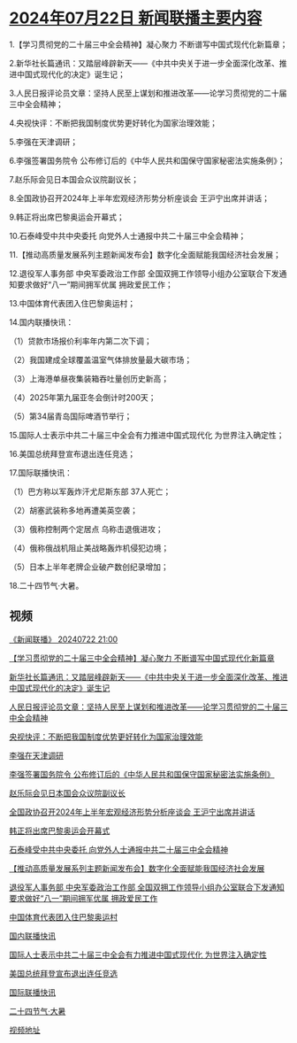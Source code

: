# [2024年07月22日 新闻联播主要内容](https://tv.cctv.com/lm/xwlb/day/20240722.shtml)

1.【学习贯彻党的二十届三中全会精神】凝心聚力 不断谱写中国式现代化新篇章；

2.新华社长篇通讯：又踏层峰辟新天——《中共中央关于进一步全面深化改革、推进中国式现代化的决定》诞生记；

3.人民日报评论员文章：坚持人民至上谋划和推进改革——论学习贯彻党的二十届三中全会精神；

4.央视快评：不断把我国制度优势更好转化为国家治理效能；

5.李强在天津调研；

6.李强签署国务院令 公布修订后的《中华人民共和国保守国家秘密法实施条例》；

7.赵乐际会见日本国会众议院副议长；

8.全国政协召开2024年上半年宏观经济形势分析座谈会 王沪宁出席并讲话；

9.韩正将出席巴黎奥运会开幕式；

10.石泰峰受中共中央委托 向党外人士通报中共二十届三中全会精神；

11.【推动高质量发展系列主题新闻发布会】数字化全面赋能我国经济社会发展；

12.退役军人事务部 中央军委政治工作部 全国双拥工作领导小组办公室联合下发通知要求做好“八一”期间拥军优属 拥政爱民工作；

13.中国体育代表团入住巴黎奥运村；

14.国内联播快讯：

（1）贷款市场报价利率年内第二次下调；

（2）我国建成全球覆盖温室气体排放量最大碳市场；

（3）上海港单昼夜集装箱吞吐量创历史新高；

（4）2025年第九届亚冬会倒计时200天；

（5）第34届青岛国际啤酒节举行；

15.国际人士表示中共二十届三中全会有力推进中国式现代化 为世界注入确定性；

16.美国总统拜登宣布退出连任竞选；

17.国际联播快讯：

（1）巴方称以军轰炸汗尤尼斯东部 37人死亡；

（2）胡塞武装称多地再遭美英空袭；

（3）俄称控制两个定居点 乌称击退俄进攻；

（4）俄称俄战机阻止美战略轰炸机侵犯边境；

（5）日本上半年老牌企业破产数创纪录增加；

18.二十四节气·大暑。

## 视频

[《新闻联播》 20240722 21:00](https://tv.cctv.com/2024/07/22/VIDEw67SVXdhnTOyB7WlNosc240722.shtml)

[【学习贯彻党的二十届三中全会精神】凝心聚力 不断谱写中国式现代化新篇章](https://tv.cctv.com/2024/07/22/VIDEAd4cXK1AlvH2w21UaoCg240722.shtml)

[新华社长篇通讯：又踏层峰辟新天——《中共中央关于进一步全面深化改革、推进中国式现代化的决定》诞生记](https://tv.cctv.com/2024/07/22/VIDEiPxRFhWhliCPHlAkrOmo240722.shtml)

[人民日报评论员文章：坚持人民至上谋划和推进改革——论学习贯彻党的二十届三中全会精神](https://tv.cctv.com/2024/07/22/VIDEhr0GzhD41JizsAcrrDIT240722.shtml)

[央视快评：不断把我国制度优势更好转化为国家治理效能](https://tv.cctv.com/2024/07/22/VIDEe6ZiFv9jw78COXHCar6U240722.shtml)

[李强在天津调研](https://tv.cctv.com/2024/07/22/VIDE7lTKt65tQuDAGeeU3hGH240722.shtml)

[李强签署国务院令 公布修订后的《中华人民共和国保守国家秘密法实施条例》](https://tv.cctv.com/2024/07/22/VIDEXCtf1ayXf6j2jeLnt7Sp240722.shtml)

[赵乐际会见日本国会众议院副议长](https://tv.cctv.com/2024/07/22/VIDEw3Y7RGCh1L5lIzsmB7EG240722.shtml)

[全国政协召开2024年上半年宏观经济形势分析座谈会 王沪宁出席并讲话](https://tv.cctv.com/2024/07/22/VIDEN6pdNlx3IRUDs5Aox6YS240722.shtml)

[韩正将出席巴黎奥运会开幕式](https://tv.cctv.com/2024/07/22/VIDEs6yP7ZGT7PPkhYNMLxA9240722.shtml)

[石泰峰受中共中央委托 向党外人士通报中共二十届三中全会精神](https://tv.cctv.com/2024/07/22/VIDEPkfBcg5N4whA4kQk1lj3240722.shtml)

[【推动高质量发展系列主题新闻发布会】数字化全面赋能我国经济社会发展](https://tv.cctv.com/2024/07/22/VIDEhj4PTiVlRPP5b26CsFe7240722.shtml)

[退役军人事务部 中央军委政治工作部 全国双拥工作领导小组办公室联合下发通知 要求做好“八一”期间拥军优属 拥政爱民工作](https://tv.cctv.com/2024/07/22/VIDEBk4zbPZ6CVBYVb9m8vpw240722.shtml)

[中国体育代表团入住巴黎奥运村](https://tv.cctv.com/2024/07/22/VIDE37J1ZRdIYFAFDzFL7vfZ240722.shtml)

[国内联播快讯](https://tv.cctv.com/2024/07/22/VIDE1uoE2qAIIkZjag84RcUJ240722.shtml)

[国际人士表示中共二十届三中全会有力推进中国式现代化 为世界注入确定性](https://tv.cctv.com/2024/07/22/VIDEqcoJ7y7OqrHnyLUC3J1a240722.shtml)

[美国总统拜登宣布退出连任竞选](https://tv.cctv.com/2024/07/22/VIDEggWVQ14i5OEnSguGcRjC240722.shtml)

[国际联播快讯](https://tv.cctv.com/2024/07/22/VIDEzxuY6abYb1UiW4gaZgMK240722.shtml)

[二十四节气·大暑](https://tv.cctv.com/2024/07/22/VIDEzLtndS2bmdamu29xOoj0240722.shtml)

[视频地址](https://tv.cctv.com/lm/xwlb/day/20240722.shtml) 

